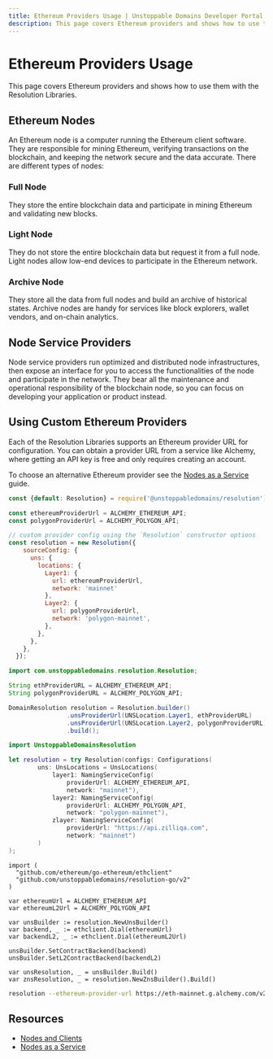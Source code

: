 ```yaml
---
title: Ethereum Providers Usage | Unstoppable Domains Developer Portal
description: This page covers Ethereum providers and shows how to use them with the Resolution Libraries.
---
```


# Ethereum Providers Usage

This page covers Ethereum providers and shows how to use them with the Resolution Libraries.

## Ethereum Nodes

An Ethereum node is a computer running the Ethereum client software. They are responsible for mining Ethereum, verifying transactions on the blockchain, and keeping the network secure and the data accurate. There are different types of nodes:

### Full Node

They store the entire blockchain data and participate in mining Ethereum and validating new blocks.

### Light Node

They do not store the entire blockchain data but request it from a full node. Light nodes allow low-end devices to participate in the Ethereum network.

### Archive Node

They store all the data from full nodes and build an archive of historical states. Archive nodes are handy for services like block explorers, wallet vendors, and on-chain analytics.

## Node Service Providers

Node service providers run optimized and distributed node infrastructures, then expose an interface for you to access the functionalities of the node and participate in the network. They bear all the maintenance and operational responsibility of the blockchain node, so you can focus on developing your application or product instead.

## Using Custom Ethereum Providers

Each of the Resolution Libraries supports an Ethereum provider URL for configuration. You can obtain a provider URL from a service like Alchemy, where getting an API key is free and only requires creating an account.

To choose an alternative Ethereum provider see the [Nodes as a Service](https://ethereum.org/en/developers/docs/nodes-and-clients/nodes-as-a-service/) guide.

```javascript JavaScript
const {default: Resolution} = require('@unstoppabledomains/resolution');

const ethereumProviderUrl = ALCHEMY_ETHEREUM_API;
const polygonProviderUrl = ALCHEMY_POLYGON_API;

// custom provider config using the `Resolution` constructor options
const resolution = new Resolution({
    sourceConfig: {
      uns: {
        locations: {
          Layer1: {
            url: ethereumProviderUrl,
            network: 'mainnet'
          },
          Layer2: {
            url: polygonProviderUrl,
            network: 'polygon-mainnet',
          },
        },
      },
    },
  });
```

```java Java
import com.unstoppabledomains.resolution.Resolution;

String ethProviderURL = ALCHEMY_ETHEREUM_API;
String polygonProviderURL = ALCHEMY_POLYGON_API;

DomainResolution resolution = Resolution.builder()
                .unsProviderUrl(UNSLocation.Layer1, ethProviderURL)
                .unsProviderUrl(UNSLocation.Layer2, polygonProviderURL)
                .build();
```

```swift Swift
import UnstoppableDomainsResolution

let resolution = try Resolution(configs: Configurations(
        uns: UnsLocations = UnsLocations(
            layer1: NamingServiceConfig(
                providerUrl: ALCHEMY_ETHEREUM_API,
                network: "mainnet"),
            layer2: NamingServiceConfig(
                providerUrl: ALCHEMY_POLYGON_API,
                network: "polygon-mainnet"),
            zlayer: NamingServiceConfig(
                providerUrl: "https://api.zilliqa.com",
                network: "mainnet")
        )
);
```

```golang Go
import (
  "github.com/ethereum/go-ethereum/ethclient"
  "github.com/unstoppabledomains/resolution-go/v2"
)

var ethereumUrl = ALCHEMY_ETHEREUM_API
var ethereumL2Url = ALCHEMY_POLYGON_API

var unsBuilder := resolution.NewUnsBuilder()
var backend, _ := ethclient.Dial(ethereumUrl)
var backendL2, _ := ethclient.Dial(ethereumL2Url)

unsBuilder.SetContractBackend(backend)
unsBuilder.SetL2ContractBackend(backendL2)

var unsResolution, _ = unsBuilder.Build()
var znsResolution, _ = resolution.NewZnsBuilder().Build()
```

```bash Resolution CLI
resolution --ethereum-provider-url https://eth-mainnet.g.alchemy.com/v2/{{ API_KEY }} -d udtestdev-usdt.crypto
```

## Resources

* [Nodes and Clients](https://ethereum.org/en/developers/docs/nodes-and-clients/)
* [Nodes as a Service](https://ethereum.org/en/developers/docs/nodes-and-clients/nodes-as-a-service/)
